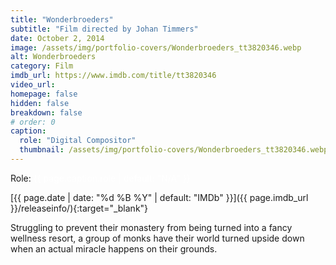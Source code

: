 ```yaml
---
title: "Wonderbroeders"
subtitle: "Film directed by Johan Timmers"
date: October 2, 2014
image: /assets/img/portfolio-covers/Wonderbroeders_tt3820346.webp
alt: Wonderbroeders
category: Film
imdb_url: https://www.imdb.com/title/tt3820346
video_url: 
homepage: false
hidden: false
breakdown: false
# order: 0
caption:
  role: "Digital Compositor"
  thumbnail: /assets/img/portfolio-covers/Wonderbroeders_tt3820346.webp
---
```

Role: <span style="color:white">{{ page.caption.role | default: "N/A" }}</span>

[{{ page.date | date: "%d %B %Y" | default: "IMDb" }}]({{ page.imdb_url }}/releaseinfo/){:target="_blank"}

Struggling to prevent their monastery from being turned into a fancy wellness resort, a group of monks have their world turned upside down when an actual miracle happens on their grounds.
